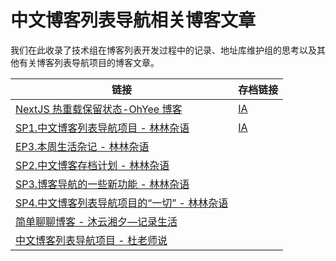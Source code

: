 # 中文博客列表导航相关博客文章

我们在此收录了技术组在博客列表开发过程中的记录、地址库维护组的思考以及其他有关博客列表导航项目的博客文章。

|链接|存档链接|
|---|---|
|[NextJS 热重载保留状态-OhYee 博客](https://www.ohyee.cc/post/note_cache_variables_for_hotload)|[IA](http://web.archive.org/web/20230114022152/https://www.ohyee.cc/post/note_cache_variables_for_hotload)|
|[SP1.中文博客列表导航项目 - 林林杂语](https://www.linlinzzo.top/sp1/)|[IA](http://web.archive.org/web/20230114021650/https://www.linlinzzo.top/sp1/)|
|[EP3.本周生活杂记 - 林林杂语](https://www.linlinzzo.top/ep3/#%E5%BC%80%E5%BE%80%E5%92%8C%E4%B8%AD%E6%96%87%E5%8D%9A%E5%AE%A2%E5%88%97%E8%A1%A8%E5%AF%BC%E8%88%AA%E9%A1%B9%E7%9B%AE)||
|[SP2.中文博客存档计划 - 林林杂语](https://www.linlinzzo.top/sp2/)||
|[SP3.博客导航的一些新功能 - 林林杂语](https://www.linlinzzo.top/sp3/)||
|[SP4.中文博客列表导航项目的“一切” - 林林杂语](https://www.linlinzzo.top/sp4/0)||
|[简单聊聊博客 - 沐云湘夕—记录生活](https://life.myxxts.club/archives/215/)||
|[中文博客列表导航项目 - 杜老师说](https://dusays.com/494/)||
